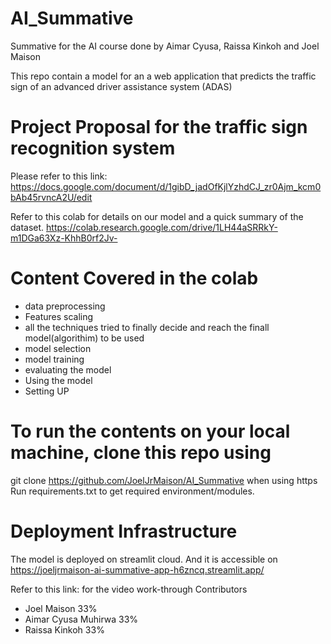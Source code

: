 # AI_Summative
Summative for the AI course done by Aimar Cyusa, Raissa Kinkoh and Joel Maison

This repo contain a model for an a web application that predicts the traffic sign of an advanced driver assistance system (ADAS)

# **Project Proposal for the traffic sign recognition system**
Please refer to this link:
https://docs.google.com/document/d/1gibD_jadOfKjlYzhdCJ_zr0Ajm_kcm0bAb45rvncA2U/edit

Refer to this colab for details on our model and a quick summary of the dataset.
https://colab.research.google.com/drive/1LH44aSRRkY-m1DGa63Xz-KhhB0rf2Jv-

# Content Covered in the colab

- data preprocessing
- Features scaling 
- all the techniques tried to finally decide and reach the finall model(algorithim) to be used
- model selection
- model training
- evaluating the model
- Using the model
- Setting UP

# To run the contents on your local machine, clone this repo using

git clone https://github.com/JoelJrMaison/AI_Summative when using https
Run requirements.txt to get required environment/modules.

# Deployment Infrastructure
The model is deployed on streamlit cloud. And it is accessible on https://joeljrmaison-ai-summative-app-h6zncq.streamlit.app/

Refer to this link: for the video work-through
Contributors
- Joel Maison 33%
- Aimar Cyusa Muhirwa 33%
- Raissa Kinkoh 33%
